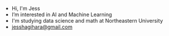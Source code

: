 - Hi, I'm Jess
- I’m interested in AI and Machine Learning
- I'm studying data science and math at Northeastern University
- jesshagihara@gmail.com


<!---
jhagihara/jhagihara is a ✨ special ✨ repository because its `README.md` (this file) appears on your GitHub profile.
You can click the Preview link to take a look at your changes.
--->
